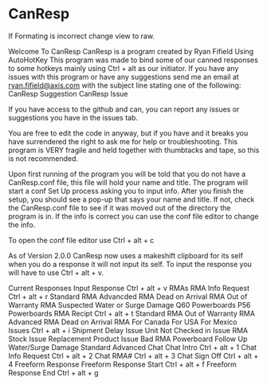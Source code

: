 # CanResp

If Formating is incorrect change view to raw.

Welcome To CanResp
CanResp is a program created by Ryan Fifield
Using AutoHotKey
This program was made to bind some of our canned responses to some hotkeys mainly using Ctrl + alt  as our initiator.
If you have any issues with this program or have any suggestions send me an email at ryan.fifield@axis.com with the subject line stating one of the following: 
CanResp Suggestion
CanResp Issue

If you have access to the github and can, you can report any issues or suggestions you have in the issues tab.

You are free to edit the code in anyway, but if you have and it breaks you have surrendered the right to ask me for help or troubleshooting. 
This program is VERY fragile and held together with thumbtacks and tape, so this is not recommended.

Upon first running of the program you will be told that you do not have a CanResp.conf file, this file will hold your name and title. The program will start a conf Set Up process asking you to input info. After you finish the setup, you should see a pop-up that says your name and title. If not, check the CanResp.conf file to see if it was moved out of the directory the program is in. If the info is correct you can use the conf file editor to change the info.

To open the conf file editor use Ctrl + alt + c

As of Version 2.0.0 CanResp now uses a makeshift clipboard for its self when you do a response it will not input its self. To input the response you will have to use Ctrl + alt + v.

Current Responses
Input Response
	Ctrl + alt + v
  RMAs
    RMA Info Request
	Ctrl + alt + r
	    Standard RMA
	    Advancded RMA
	    Dead on Arrival RMA
	    Out of Warranty RMA
		Suspected Water or Surge Damage
		Q60 Powerboards
		P56 Powerboards
    RMA Recipt
	Ctrl + alt + t
	    Standard RMA
	    Out of Warranty RMA
	    Advanced RMA
	    Dead on Arrival RMA
			For Canada
			For USA
			For Mexico
  Issues
        Ctrl + alt + i
	    Shipment Delay Issue
	    Unit Not Checked in Issue
	    RMA Stock Issue
	    Replacement Product Issue
	    Bad RMA
		Powerboard Follow Up
		Water/Surge Damage
			Standard
			Advanced
  Chat
    Chat Intro
	Ctrl + alt + 1
    Chat Info Request
	Ctrl + alt + 2
    Chat RMA# 
	Ctrl + alt + 3
    Chat Sign Off
	Ctrl + alt + 4
  Freeform Response
    Freeform Response Start
	Ctrl + alt + f
    Freeform Response End
	Ctrl + alt + g
